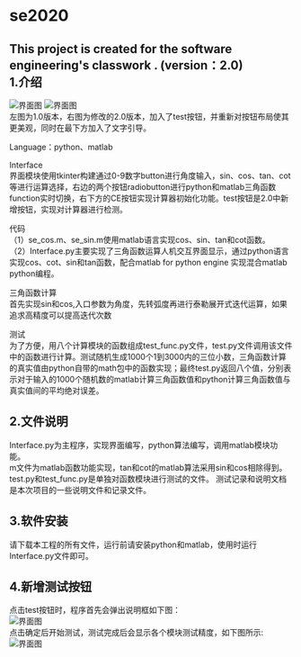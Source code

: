 # se2020
This project is created for the software engineering's classwork . (version：2.0)   
1.介绍
-------
![界面图](https://github.com/se20201/se2020/blob/master/Interface.png)
![界面图](https://github.com/se20201/se2020/blob/master/Interface2.0.png)  
左图为1.0版本，右图为修改的2.0版本，加入了test按钮，并重新对按钮布局使其更美观，同时在最下方加入了文字引导。

Language：python、matlab  

Interface  
界面模块使用tkinter构建通过0-9数字button进行角度输入，sin、cos、tan、cot等进行运算选择，右边的两个按钮radiobutton进行python和matlab三角函数function实时切换，右下方的CE按钮实现计算器初始化功能。test按钮是2.0中新增按钮，实现对计算器进行检测。

代码  
（1）se_cos.m、se_sin.m使用matlab语言实现cos、sin、tan和cot函数。  
（2）Interface.py主要实现了三角函数运算人机交互界面显示，通过python语言实现cos、cot、sin和tan函数，配合matlab for python engine 实现混合matlab python编程。  

三角函数计算  
首先实现sin和cos,入口参数为角度，先转弧度再进行泰勒展开式迭代运算，如果追求高精度可以提高迭代次数  

测试  
为了方便，用八个计算模块的函数组成test_func.py文件，test.py文件调用该文件中的函数进行计算。测试随机生成1000个1到3000内的三位小数，三角函数计算的真实值由python自带的math包中的函数实现；最终test.py返回八个值，分别表示对于输入的1000个随机数的matlab计算三角函数值和python计算三角函数值与真实值间的平均绝对误差。

2.文件说明
--------
  Interface.py为主程序，实现界面编写，python算法编写，调用matlab模块功能。  
  m文件为matlab函数功能实现，tan和cot的matlab算法采用sin和cos相除得到。 
  test.py和test_func.py是单独对函数模块进行测试的文件。
  测试记录和说明文档是本次项目的一些说明文件和记录文件。
  
3.软件安装
--------
  请下载本工程的所有文件，运行前请安装python和matlab，使用时运行Interface.py文件即可。
  
4.新增测试按钮
--------
点击test按钮时，程序首先会弹出说明框如下图：  
![界面图](https://github.com/se20201/se2020/blob/master/test1.png)  
点击确定后开始测试，测试完成后会显示各个模块测试精度，如下图所示:   
![界面图](https://github.com/se20201/se2020/blob/master/test2.png)

